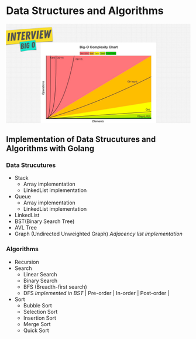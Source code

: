 # Data Structures and Algorithms

<p align="center">
  <img src="./docs/big-O-notation.png" alt="Big O notation">
</p>

## Implementation of Data Strucutures and Algorithms with Golang

### Data Strucutures

- Stack
  - Array implementation
  - LinkedList implementation
- Queue
  - Array implementation
  - LinkedList implementation
- LinkedList
- BST(Binary Search Tree)
- AVL Tree
- Graph (Undirected Unweighted Graph) _Adjacency list implementation_

### Algorithms

- Recursion
- Search
  - Linear Search
  - Binary Search
  - BFS (Breadth-first search)
  - DFS _Implemented in BST_
    | Pre-order | In-order | Post-order |
- Sort
  - Bubble Sort
  - Selection Sort
  - Insertion Sort
  - Merge Sort
  - Quick Sort
